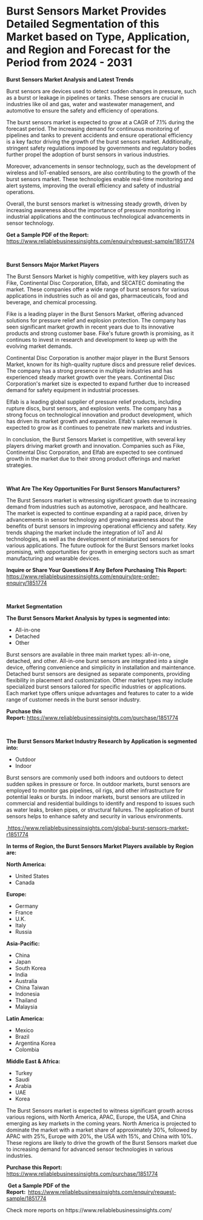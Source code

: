 <p><h1>Burst Sensors Market Provides Detailed Segmentation of this Market based on Type, Application, and Region and Forecast for the Period from 2024 - 2031</h1></p><p><strong>Burst Sensors Market Analysis and Latest Trends</strong></p>
<p><p>Burst sensors are devices used to detect sudden changes in pressure, such as a burst or leakage in pipelines or tanks. These sensors are crucial in industries like oil and gas, water and wastewater management, and automotive to ensure the safety and efficiency of operations.</p><p>The burst sensors market is expected to grow at a CAGR of 7.1% during the forecast period. The increasing demand for continuous monitoring of pipelines and tanks to prevent accidents and ensure operational efficiency is a key factor driving the growth of the burst sensors market. Additionally, stringent safety regulations imposed by governments and regulatory bodies further propel the adoption of burst sensors in various industries.</p><p>Moreover, advancements in sensor technology, such as the development of wireless and IoT-enabled sensors, are also contributing to the growth of the burst sensors market. These technologies enable real-time monitoring and alert systems, improving the overall efficiency and safety of industrial operations.</p><p>Overall, the burst sensors market is witnessing steady growth, driven by increasing awareness about the importance of pressure monitoring in industrial applications and the continuous technological advancements in sensor technology.</p></p>
<p><strong>Get a Sample PDF of the Report:&nbsp;</strong> <a href="https://www.reliablebusinessinsights.com/enquiry/request-sample/1851774">https://www.reliablebusinessinsights.com/enquiry/request-sample/1851774</a></p>
<p>&nbsp;</p>
<p><strong>Burst Sensors Major Market Players</strong></p>
<p><p>The Burst Sensors Market is highly competitive, with key players such as Fike, Continental Disc Corporation, Elfab, and SECATEC dominating the market. These companies offer a wide range of burst sensors for various applications in industries such as oil and gas, pharmaceuticals, food and beverage, and chemical processing.</p><p>Fike is a leading player in the Burst Sensors Market, offering advanced solutions for pressure relief and explosion protection. The company has seen significant market growth in recent years due to its innovative products and strong customer base. Fike's future growth is promising, as it continues to invest in research and development to keep up with the evolving market demands.</p><p>Continental Disc Corporation is another major player in the Burst Sensors Market, known for its high-quality rupture discs and pressure relief devices. The company has a strong presence in multiple industries and has experienced steady market growth over the years. Continental Disc Corporation's market size is expected to expand further due to increased demand for safety equipment in industrial processes.</p><p>Elfab is a leading global supplier of pressure relief products, including rupture discs, burst sensors, and explosion vents. The company has a strong focus on technological innovation and product development, which has driven its market growth and expansion. Elfab's sales revenue is expected to grow as it continues to penetrate new markets and industries.</p><p>In conclusion, the Burst Sensors Market is competitive, with several key players driving market growth and innovation. Companies such as Fike, Continental Disc Corporation, and Elfab are expected to see continued growth in the market due to their strong product offerings and market strategies.</p></p>
<p>&nbsp;</p>
<p><strong>What Are The Key Opportunities For Burst Sensors Manufacturers?</strong></p>
<p><p>The Burst Sensors market is witnessing significant growth due to increasing demand from industries such as automotive, aerospace, and healthcare. The market is expected to continue expanding at a rapid pace, driven by advancements in sensor technology and growing awareness about the benefits of burst sensors in improving operational efficiency and safety. Key trends shaping the market include the integration of IoT and AI technologies, as well as the development of miniaturized sensors for various applications. The future outlook for the Burst Sensors market looks promising, with opportunities for growth in emerging sectors such as smart manufacturing and wearable devices.</p></p>
<p><strong>Inquire or Share Your Questions If Any Before Purchasing This Report:</strong> <a href="https://www.reliablebusinessinsights.com/enquiry/pre-order-enquiry/1851774">https://www.reliablebusinessinsights.com/enquiry/pre-order-enquiry/1851774</a></p>
<p>&nbsp;</p>
<p><strong>Market Segmentation</strong></p>
<p><strong>The Burst Sensors Market Analysis by types is segmented into:</strong></p>
<p><ul><li>All-in-one</li><li>Detached</li><li>Other</li></ul></p>
<p><p>Burst sensors are available in three main market types: all-in-one, detached, and other. All-in-one burst sensors are integrated into a single device, offering convenience and simplicity in installation and maintenance. Detached burst sensors are designed as separate components, providing flexibility in placement and customization. Other market types may include specialized burst sensors tailored for specific industries or applications. Each market type offers unique advantages and features to cater to a wide range of customer needs in the burst sensor industry.</p></p>
<p><strong>Purchase this Report:&nbsp;</strong><a href="https://www.reliablebusinessinsights.com/purchase/1851774">https://www.reliablebusinessinsights.com/purchase/1851774</a></p>
<p>&nbsp;</p>
<p><strong>The Burst Sensors Market Industry Research by Application is segmented into:</strong></p>
<p><ul><li>Outdoor</li><li>Indoor</li></ul></p>
<p><p>Burst sensors are commonly used both indoors and outdoors to detect sudden spikes in pressure or force. In outdoor markets, burst sensors are employed to monitor gas pipelines, oil rigs, and other infrastructure for potential leaks or bursts. In indoor markets, burst sensors are utilized in commercial and residential buildings to identify and respond to issues such as water leaks, broken pipes, or structural failures. The application of burst sensors helps to enhance safety and security in various environments.</p></p>
<p><a href="https://www.reliablebusinessinsights.com/global-burst-sensors-market-r1851774">&nbsp;https://www.reliablebusinessinsights.com/global-burst-sensors-market-r1851774</a></p>
<p><strong>In terms of Region, the Burst Sensors Market Players available by Region are:</strong></p>
<p>
    <p> <strong> North America: </strong>
        <ul>
            <li>United States</li>
            <li>Canada</li>
        </ul>
        </p> 
    <p> <strong> Europe: </strong>
        <ul>
            <li>Germany</li>
            <li>France</li>
            <li>U.K.</li>
            <li>Italy</li>
            <li>Russia</li>
        </ul>
        </p> 
    <p> <strong> Asia-Pacific: </strong>
        <ul>
            <li>China</li>
            <li>Japan</li>
            <li>South Korea</li>
            <li>India</li>
            <li>Australia</li>
            <li>China Taiwan</li>
            <li>Indonesia</li>
            <li>Thailand</li>
            <li>Malaysia</li>
        </ul>
        </p> 
    <p> <strong> Latin America: </strong>
        <ul>
            <li>Mexico</li>
            <li>Brazil</li>
            <li>Argentina Korea</li>
            <li>Colombia</li>
        </ul>
        </p> 
    <p> <strong> Middle East & Africa: </strong>
        <ul>
            <li>Turkey</li>
            <li>Saudi</li>
            <li>Arabia</li>
            <li>UAE</li>
            <li>Korea</li>
        </ul>
    </p>
    </p>
<p><p>The Burst Sensors market is expected to witness significant growth across various regions, with North America, APAC, Europe, the USA, and China emerging as key markets in the coming years. North America is projected to dominate the market with a market share of approximately 30%, followed by APAC with 25%, Europe with 20%, the USA with 15%, and China with 10%. These regions are likely to drive the growth of the Burst Sensors market due to increasing demand for advanced sensor technologies in various industries.</p></p>
<p><strong>Purchase this Report: </strong><a href="https://www.reliablebusinessinsights.com/purchase/1851774">https://www.reliablebusinessinsights.com/purchase/1851774</a></p>
<p>&nbsp;<strong>Get a Sample PDF of the Report:&nbsp;&nbsp;</strong><a href="https://www.reliablebusinessinsights.com/enquiry/request-sample/1851774">https://www.reliablebusinessinsights.com/enquiry/request-sample/1851774</a></p>
<p><strong></strong></p>
<p>Check more reports on https://www.reliablebusinessinsights.com/</p>